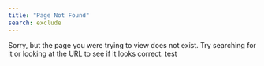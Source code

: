 ```yaml
---
title: "Page Not Found"
search: exclude
---  
```


Sorry, but the page you were trying to view does not exist. Try searching for it or looking at the URL to see if it looks correct.
test
